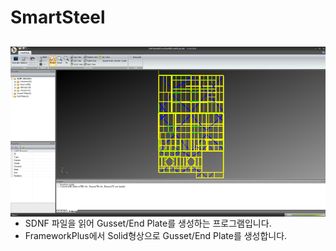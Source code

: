 # SmartSteel

<img src="https://github.com/humkyung/SmartSteel/blob/master/Docs/SmartSteel.png" align="left" /><br>
------
* SDNF 파일을 읽어 Gusset/End Plate를 생성하는 프로그램입니다.
* FrameworkPlus에서 Solid형상으로 Gusset/End Plate를 생성합니다.
